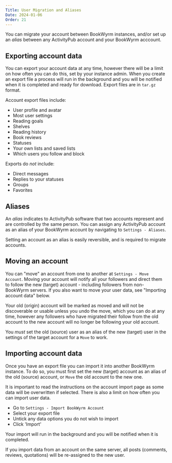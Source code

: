 ```yaml
---
Title: User Migration and Aliases
Date: 2024-01-06
Order: 21
---
```


You can migrate your account between BookWyrm instances, and/or set up an _alias_ between any ActivityPub account and your BookWyrm acccount.

## Exporting account data

You can export your account data at any time, however there will be a limit on how often you can do this, set by your instance admin. When you create an export file a process will run in the background and you will be notified when it is completed and ready for download. Export files are in `tar.gz` format.

Account export files include:

* User profile and avatar
* Most user settings
* Reading goals
* Shelves
* Reading history
* Book reviews
* Statuses
* Your own lists and saved lists
* Which users you follow and block

Exports do _not_ include:

* Direct messages
* Replies to your statuses
* Groups
* Favorites

## Aliases

An _alias_ indicates to ActivityPub software that two accounts represent and are controlled by the same person. You can assign any ActivityPub account as an alias of your BookWyrm account by navigating to `Settings - Aliases`.

Setting an account as an alias is easily reversible, and is required to migrate accounts.

## Moving an account

You can "move" an account from one to another at `Settings - Move Account`. Moving your account will notify all your followers and direct them to follow the new (target) account - including followers from non-BookWyrm servers. If you also want to move your user data, see "Importing account data" below.

Your old (origin) account will be marked as moved and will not be discoverable or usable unless you undo the move, which you can do at any time, however any followers who have migrated their follow from the old account to the new account will no longer be following your old account.

You _must_ set the old (source) user as an alias of the new (target) user in the settings of the target account for a `Move` to work.

## Importing account data

Once you have an export file you can import it into another BookWyrm instance. To do so, you must first set the new (target) account as an alias of the old (source) account, or `Move` the old account to the new one.

It is important to read the instructions on the account import page as some data will be overwritten if selected. There is also a limit on how often you can import user data.

* Go to `Settings - Import BookWyrm Account`
* Select your export file
* Untick any data options you do not wish to import
* Click 'Import'

Your import will run in the background and you will be notified when it is completed.

If you import data from an account on the same server, all posts (comments, reviews, quotations) will be re-assigned to the new user.